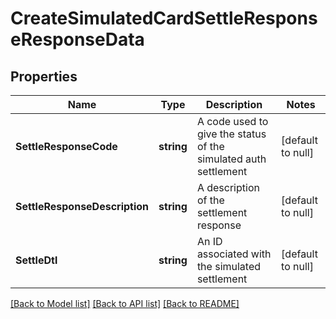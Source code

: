 # CreateSimulatedCardSettleResponseResponseData

## Properties
Name | Type | Description | Notes
------------ | ------------- | ------------- | -------------
**SettleResponseCode** | **string** | A code used to give the status of the simulated auth settlement | [default to null]
**SettleResponseDescription** | **string** | A description of the settlement response | [default to null]
**SettleDtl** | **string** | An ID associated with the simulated settlement | [default to null]

[[Back to Model list]](../README.md#documentation-for-models) [[Back to API list]](../README.md#documentation-for-api-endpoints) [[Back to README]](../README.md)

